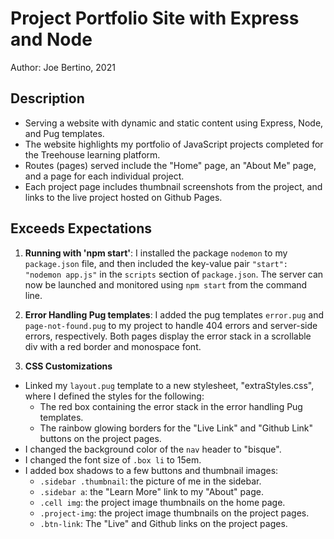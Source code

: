 # Project Portfolio Site with Express and Node
Author: Joe Bertino, 2021

## Description
* Serving a website with dynamic and static content using Express, Node, and Pug templates.
* The website highlights my portfolio of JavaScript projects completed for the Treehouse learning platform.
* Routes (pages) served include the "Home" page, an "About Me" page, and a page for each individual project.
* Each project page includes thumbnail screenshots from the project, and links to the live project hosted on Github Pages.

## Exceeds Expectations

1) **Running with 'npm start'**: I installed the package `nodemon` to my `package.json` file, and then included the key-value pair `"start": "nodemon app.js"` in the `scripts` section of `package.json`. The server can now be launched and monitored using `npm start` from the command line.

2) **Error Handling Pug templates**: I added the pug templates `error.pug` and `page-not-found.pug` to my project to handle 404 errors and server-side errors, respectively. Both pages display the error stack in a scrollable div with a red border and monospace font.

3) **CSS Customizations**
* Linked my `layout.pug` template to a new stylesheet, "extraStyles.css", where I defined the styles for the following:
  * The red box containing the error stack in the error handling Pug templates.
  * The rainbow glowing borders for the "Live Link" and "Github Link" buttons on the project pages.
* I changed the background color of the `nav` header to "bisque".
* I changed the font size of `.box li` to 15em.
* I added box shadows to a few buttons and thumbnail images:
  * `.sidebar .thumbnail`: the picture of me in the sidebar.
  * `.sidebar a`: the "Learn More" link to my "About" page.
  * `.cell img`: the project image thumbnails on the home page.
  * `.project-img`: the project image thumbnails on the project pages.
  * `.btn-link`: The "Live" and Github links on the project pages.
